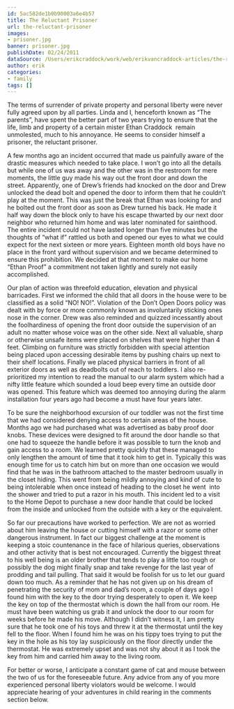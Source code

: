 ```yaml
---
id: 5ac582de1b0b90003a6e4b57
title: The Reluctant Prisoner
url: the-reluctant-prisoner
images:
- prisoner.jpg
banner: prisoner.jpg
publishDate: 02/24/2011
dataSource: /Users/erikcraddock/work/web/erikvancraddock-articles/the-reluctant-prisoner/the-reluctant-prisoner.md
author: erik
categories:
- family
tags: []
---
```

The terms of surrender of private property and personal liberty were never fully agreed upon by all parties. Linda and I, henceforth known as &#8220;The parents&#8221;, have spent the better part of two years trying to ensure that the life, limb and property of a certain mister Ethan Craddock  remain unmolested, much to his annoyance. He seems to consider himself a prisoner, the reluctant prisoner.

A few months ago an incident occurred that made us painfully aware of the drastic measures which needed to take place. I won&#8217;t go into all the details but while one of us was away and the other was in the restroom for mere moments, the little guy made his way out the front door and down the street. Apparently, one of Drew&#8217;s friends had knocked on the door and Drew unlocked the dead bolt and opened the door to inform them that he couldn&#8217;t play at the moment. This was just the break that Ethan was looking for and he bolted out the front door as soon as Drew turned his back. He made it half way down the block only to have his escape thwarted by our next door neighbor who returned him home and was later nominated for sainthood. The entire incident could not have lasted longer than five minutes but the thoughts of &#8220;what if&#8221; rattled us both and opened our eyes to what we could expect for the next sixteen or more years. Eighteen month old boys have no place in the front yard without supervision and we became determined to ensure this prohibition. We decided at that moment to make our home &#8220;Ethan Proof&#8221; a commitment not taken lightly and surely not easily accomplished.

Our plan of action was threefold education, elevation and physical barricades. First we informed the child that all doors in the house were to be classified as a solid &#8220;NO! NO!&#8221;. Violation of the Don&#8217;t Open Doors policy was dealt with by force or more commonly known as involuntarily sticking ones nose in the corner. Drew was also reminded and quizzed incessantly about the foolhardiness of opening the front door outside the supervision of an adult no matter whose voice was on the other side. Next all valuable, sharp or otherwise unsafe items were placed on shelves that were higher than 4 feet. Climbing on furniture was strictly forbidden with special attention being placed upon accessing desirable items by pushing chairs up next to their shelf locations. Finally we placed physical barriers in front of all exterior doors as well as deadbolts out of reach to toddlers. I also re-prioritized my intention to read the manual to our alarm system which had a nifty little feature which sounded a loud beep every time an outside door was opened. This feature which was deemed too annoying during the alarm installation four years ago had become a must have four years later.



To be sure the neighborhood excursion of our toddler was not the first time that we had considered denying access to certain areas of the house. Months ago we had purchased what was advertised as baby proof door knobs. These devices were designed to fit around the door handle so that one had to squeeze the handle before it was possible to turn the knob and gain access to a room. We learned pretty quickly that these managed to only lengthen the amount of time that it took him to get in. Typically this was enough time for us to catch him but on more than one occasion we would find that he was in the bathroom attached to the master bedroom usually in the closet hiding. This went from being mildly annoying and kind of cute to being intolerable when once instead of heading to the closet he went  into the shower and tried to put a razor in his mouth. This incident led to a visit to the Home Depot to purchase a new door handle that could be locked from the inside and unlocked from the outside with a key or the equivalent.

So far our precautions have worked to perfection. We are not as worried about him leaving the house or cutting himself with a razor or some other dangerous instrument. In fact our biggest challenge at the moment is keeping a stoic countenance in the face of hilarious queries, observations and other activity that is best not encouraged. Currently the biggest threat to his well being is an older brother that tends to play a little too rough or possibly the dog might finally snap and take revenge for the last year of prodding and tail pulling. That said it would be foolish for us to let our guard down too much. As a reminder that he has not given up on his dream of penetrating the security of mom and dad&#8217;s room, a couple of days ago I found him with the key to the door trying desperately to open it. We keep the key on top of the thermostat which is down the hall from our room. He must have been watching us grab it and unlock the door to our room for weeks before he made his move. Although I didn&#8217;t witness it, I am pretty sure that he took one of his toys and threw it at the thermostat until the key fell to the floor. When I found him he was on his tippy toes trying to put the key in the hole as his toy lay suspiciously on the floor directly under the thermostat. He was extremely upset and was not shy about it as I took the key from him and carried him away to the living room.

For better or worse, I anticipate a constant game of cat and mouse between the two of us for the foreseeable future. Any advice from any of you more experienced personal liberty violators would be welcome. I would appreciate hearing of your adventures in child rearing in the comments section below.
